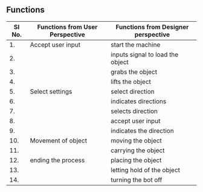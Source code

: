 ## Functions 
|SI No.|Functions from User Perspective|Functions from Designer perspective|
|------|-------------------------------|-----------------------------------|
|1.|Accept user input|start the machine|
|2.||inputs signal to load the object|
|3.||grabs the object|
|4.||lifts the object|
|5.|Select settings|select direction|
|6.||indicates directions|
|7.||selects direction|
|8.||accept user input|
|9.||indicates the direction|
|10.|Movement of object|moving the object|
|11.||carrying the object|
|12.|ending the process|placing the object|
|13.||letting hold of the object|
|14.||turning the bot off| 